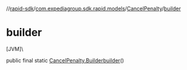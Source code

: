 //[rapid-sdk](../../../index.md)/[com.expediagroup.sdk.rapid.models](../index.md)/[CancelPenalty](index.md)/[builder](builder.md)

# builder

[JVM]\

public final static [CancelPenalty.Builder](-builder/index.md)[builder](builder.md)()
